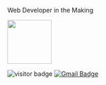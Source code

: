 Web Developer in the Making

<img src="https://raw.githubusercontent.com/innng/innng/master/assets/kyubey.gif" width="100">

![visitor badge](https://visitor-badge.laobi.icu/badge?page_id=example&format=true) [![Gmail Badge](https://img.shields.io/badge/-Gmail-c14438?style=flat-square&logo=Gmail&logoColor=white&link=mailto:klipp.lukas@gmail.com)](mailto:klipp.lukas@gmail.com)
